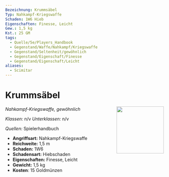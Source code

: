 ```yaml
---
Bezeichnung: Krummsäbel
Typ: Nahkampf-Kriegswaffe
Schaden: 1W6 Hieb
Eigenschaften: Finesse, Leicht
Gew.: 1,5 kg
Kst.: 25 GM
tags:
  - Quelle/5e/Players_Handbook
  - Gegenstand/Waffe/Nahkampf/Kriegswaffe
  - Gegenstand/Seltenheit/gewöhnlich
  - Gegenstand/Eigenschaft/Finesse
  - Gegenstand/Eigenschaft/Leicht
aliases:
  - Scimitar
---
```

# Krummsäbel
*Nahkampf-Kriegswaffe, gewöhnlich*
<img src="Symbolik/Gegenstände.webp" align="right" width="150">

_Klassen:_ n/v 
_Unterklassen:_  n/v

_Quellen:_ Spielerhandbuch

- **Angriffsart:** Nahkampf-Kriegswaffe
- **Reichweite:** 1,5 m
- **Schaden:** 1W6
- **Schadensart:** Hiebschaden
- **Eigenschaften:** Finesse, Leicht
- **Gewicht:** 1,5 kg
- **Kosten**: 15 Goldmünzen